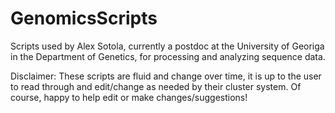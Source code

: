# GenomicsScripts
Scripts used by Alex Sotola, currently a postdoc at the University of Georiga in the Department of Genetics, for processing and analyzing sequence data. 

Disclaimer: These scripts are fluid and change over time, it is up to the user to read through and edit/change as needed by their cluster system. Of course, happy to help edit or make changes/suggestions! 
